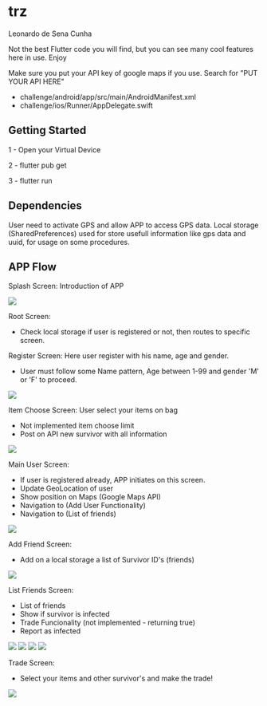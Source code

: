 # trz
Leonardo de Sena Cunha

Not the best Flutter code you will find, but you can see many cool features here in use.
Enjoy

Make sure you put your API key of google maps if you use. Search for "PUT YOUR API HERE" 
- challenge/android/app/src/main/AndroidManifest.xml
- challenge/ios/Runner/AppDelegate.swift


## Getting Started

1 - Open your Virtual Device

2 - flutter pub get

3 - flutter run

## Dependencies

User need to activate GPS and allow APP to access GPS data.
Local storage (SharedPreferences) used for store usefull information like gps data and uuid, for usage on some procedures.



## APP Flow


Splash Screen: Introduction of APP

![](https://github.com/leosena/challenge/blob/master/Screens/splash.PNG)

Root Screen: 

- Check local storage if user is registered or not, then routes to specific screen.


Register Screen: Here user register with his name, age and gender.

- User must follow some Name pattern, Age between 1-99 and gender 'M' or 'F' to proceed.

![](https://github.com/leosena/challenge/blob/master/Screens/register.PNG)

Item Choose Screen: User select your items on bag

- Not implemented item choose limit
- Post on API new survivor with all information

![](https://github.com/leosena/challenge/blob/master/Screens/itemsScreen.PNG)

Main User Screen:

- If user is registered already, APP initiates on this screen.
- Update GeoLocation of user
- Show position on Maps (Google Maps API)
- Navigation to (Add User Functionality)
- Navigation to (List of friends)

![](https://github.com/leosena/challenge/blob/master/Screens/mainuserscreen.PNG)

Add Friend Screen:

- Add on a local storage a list of Survivor ID's (friends)

![](https://github.com/leosena/challenge/blob/master/Screens/addsurv2.PNG)


List Friends Screen:

- List of friends
- Show if survivor is infected
- Trade Funcionality (not implemented - returning true)
- Report as infected

![](https://github.com/leosena/challenge/blob/master/Screens/friendlist_normal.PNG)
![](https://github.com/leosena/challenge/blob/master/Screens/friendlist_infected.PNG)
![](https://github.com/leosena/challenge/blob/master/Screens/friendlist_infected_trade.PNG)
![](https://github.com/leosena/challenge/blob/master/Screens/friendlist_report.PNG)


Trade Screen:

- Select your items and other survivor's and make the trade!

![](https://github.com/leosena/challenge/blob/master/Screens/trade.PNG)




